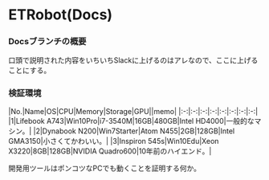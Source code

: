 # ETRobot(Docs)

### Docsブランチの概要
口頭で説明された内容をいちいちSlackに上げるのはアレなので、ここに上げることにする。

### 検証環境
|No.|Name|OS|CPU|Memory|Storage|GPU||memo|
|:-:|:-:|:-:|:-:|:-:|:-:|:-:|:-:|
|1|Lifebook A743|Win10Pro|i7-3540M|16GB|480GB|Intel HD4000|一般的なマシン。|
|2|Dynabook N200|Win7Starter|Atom N455|2GB|128GB|Intel GMA3150|小さくてかわいい。|
|3|Inspiron 545s|Win10Edu|Xeon X3220|8GB|128GB|NVIDIA Quadro600|10年前のハイエンド。|

開発用ツールはポンコツなPCでも動くことを証明する何か。
